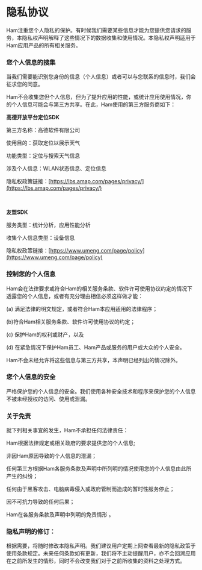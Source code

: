 # 隐私协议
Ham注重您个人隐私的保护。有时候我们需要某些信息才能为您提供您请求的服务，本隐私权声明解释了这些情况下的数据收集和使用情况。本隐私权声明适用于Ham应用产品的所有相关服务。

### 您个人信息的搜集
当我们需要能识别您身份的信息（个人信息）或者可以与您联系的信息时，我们会征求您的同意。

Ham不会收集您但个人信息，但为了提升应用的性能，或统计应用使用情况，你的个人信息可能会与第三方共享。在此，Ham使用的第三方服务商如下：

**高德开放平台定位SDK**

第三方名称：高德软件有限公司

使用目的：获取定位以展示天气

功能类型：定位与搜索天气信息

涉及个人信息：WLAN状态信息、定位信息

隐私权政策链接：[https://lbs.amap.com/pages/privacy/](https://lbs.amap.com/pages/privacy/)

<br/>

**友盟SDK**

服务类型：统计分析，应用性能分析

收集个人信息类型：设备信息

隐私权政策链接：[https://www.umeng.com/page/policy](https://www.umeng.com/page/policy)





  

### 控制您的个人信息
Ham会在法律要求或符合Ham的相关服务条款、软件许可使用协议约定的情况下透露您的个人信息，或者有充分理由相信必须这样做才能：

(a) 满足法律的明文规定，或者符合Ham本应用适用的法律程序；

(b)符合Ham相关服务条款、软件许可使用协议的约定；

(c) 保护Ham的权利或财产，以及

(d) 在紧急情况下保护Ham员工、Ham产品或服务的用户或大众的个人安全。

Ham不会未经允许将这些信息与第三方共享，本声明已经列出的情况除外。

### 您个人信息的安全
严格保护您的个人信息的安全。我们使用各种安全技术和程序来保护您的个人信息不被未经授权的访问、使用或泄漏。

### 关于免责
就下列相关事宜的发生，Ham不承担任何法律责任：

Ham根据法律规定或相关政府的要求提供您的个人信息;

非因Ham原因导致的个人信息的泄漏；

任何第三方根据Ham各服务条款及声明中所列明的情况使用您的个人信息由此所产生的纠纷；

任何由于黑客攻击、电脑病毒侵入或政府管制而造成的暂时性服务停止；

因不可抗力导致的任何后果；

Ham在各服务条款及声明中列明的免责情形 。


### 隐私声明的修订：
根据需要，将随时修改本隐私声明。我们建议用户定期上网查看最新的隐私政策于使用条款规定。未来任何条款如有更新，我们将不主动提醒用户，亦不会回溯应用在之前所发生的情形，同时不会改变我们对于之前所收集的资料之处理方式。

